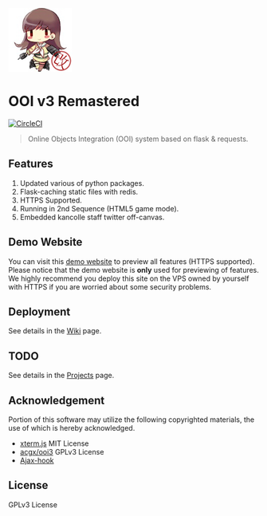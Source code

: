 ![Header](https://raw.githubusercontent.com/EnderQIU/ooi3-remastered/master/static/img/logo.png)
# OOI v3 Remastered
[![CircleCI](https://circleci.com/gh/EnderQIU/ooi3-remastered/tree/master.svg?style=svg)](https://circleci.com/gh/EnderQIU/ooi3-remastered/tree/master)


> Online Objects Integration (OOI) system based on flask & requests.

## Features
1. Updated various of python packages.
2. Flask-caching static files with redis.
3. HTTPS Supported.
4. Running in 2nd Sequence (HTML5 game mode).
5. Embedded kancolle staff twitter off-canvas.

## Demo Website
You can visit this [demo website](https://ooi.enderqiu.cn/) to preview all features (HTTPS supported).
Please notice that the demo website is **only** used for previewing of features. We highly recommend 
you deploy this site on the VPS owned by yourself with HTTPS if you are worried about some security 
problems.

## Deployment
See details in the [Wiki](https://github.com/EnderQIU/ooi3-remastered/wiki) page.

## TODO
See details in the [Projects](https://github.com/EnderQIU/ooi3-remastered/projects) page.

## Acknowledgement
Portion of this software may utilize the following copyrighted materials, the use of which is hereby acknowledged.

- [xterm.js](https://xtermjs.org) MIT License
- [acgx/ooi3](https://github.com/acgx/ooi3) GPLv3 License
- [Ajax-hook](https://github.com/wendux/Ajax-hook)

## License
GPLv3 License
